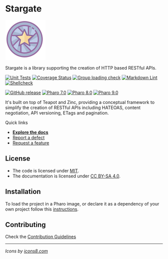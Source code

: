 # Stargate

![Logo](assets/logos/128x128.png)

Stargate is a library supporting the creation of HTTP based RESTful APIs.

[![Unit Tests](https://github.com/ba-st/Stargate/actions/workflows/unit-tests.yml/badge.svg)](https://github.com/ba-st/Stargate/actions/workflows/unit-tests.yml)
[![Coverage Status](https://codecov.io/github/ba-st/Stargate/coverage.svg?branch=release-candidate)](https://codecov.io/gh/ba-st/Stargate/branch/release-candidate)
[![Group loading check](https://github.com/ba-st/Stargate/actions/workflows/loading-groups.yml/badge.svg)](https://github.com/ba-st/Stargate/actions/workflows/loading-groups.yml)
[![Markdown Lint](https://github.com/ba-st/Stargate/actions/workflows/markdown-lint.yml/badge.svg)](https://github.com/ba-st/Stargate/actions/workflows/markdown-lint.yml)
[![Shellcheck](https://github.com/ba-st/Stargate/actions/workflows/shellcheck.yml/badge.svg)](https://github.com/ba-st/Stargate/actions/workflows/shellcheck.yml)

[![GitHub release](https://img.shields.io/github/release/ba-st/Stargate.svg)](https://github.com/ba-st/Stargate/releases/latest)
[![Pharo 7.0](https://img.shields.io/badge/Pharo-7.0-informational)](https://pharo.org)
[![Pharo 8.0](https://img.shields.io/badge/Pharo-8.0-informational)](https://pharo.org)
[![Pharo 9.0](https://img.shields.io/badge/Pharo-9.0-informational)](https://pharo.org)

It's built on top of Teapot and Zinc, providing a conceptual framework to
simplify the creation of RESTful APIs including HATEOAS, content negotiation,
API versioning, ETags and pagination.

Quick links

- [**Explore the docs**](docs/)
- [Report a defect](https://github.com/ba-st/Stargate/issues/new?labels=Type%3A+Defect)
- [Request a feature](https://github.com/ba-st/Stargate/issues/new?labels=Type%3A+Feature)

## License

- The code is licensed under [MIT](LICENSE).
- The documentation is licensed under [CC BY-SA 4.0](http://creativecommons.org/licenses/by-sa/4.0/).

## Installation

To load the project in a Pharo image, or declare it as a dependency of your own
project follow this [instructions](docs/Installation.md).

## Contributing

Check the [Contribution Guidelines](CONTRIBUTING.md)

---
*Icons by [icons8.com](https://icons8.com)*

